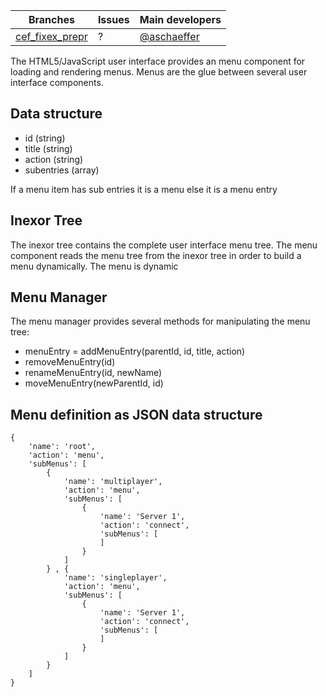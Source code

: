 Branches | Issues | Main developers
-------- | ------ | ---
[cef_fixex_prepr](/inexorgame/code/tree/cef_fixex_prepr) | ? | [@aschaeffer](/aschaeffer)

The HTML5/JavaScript user interface provides an menu component for loading and rendering menus. Menus are the glue between several user interface components.

## Data structure

* id (string)
* title (string)
* action (string)
* subentries (array)

If a menu item has sub entries it is a menu else it is a menu entry

## Inexor Tree

The inexor tree contains the complete user interface menu tree. The menu component reads the menu tree from the inexor tree in order to build a menu dynamically. The menu is dynamic

## Menu Manager

The menu manager provides several methods for manipulating the menu tree:

* menuEntry = addMenuEntry(parentId, id, title, action)
* removeMenuEntry(id)
* renameMenuEntry(id, newName)
* moveMenuEntry(newParentId, id)

## Menu definition as JSON data structure

```
{
    'name': 'root',
    'action': 'menu',
    'subMenus': [
        {
            'name': 'multiplayer',
            'action': 'menu',
            'subMenus': [
                {
                    'name': 'Server 1',
                    'action': 'connect',
                    'subMenus': [
                    ]
                }
            ]
        } , {
            'name': 'singleplayer',
            'action': 'menu',
            'subMenus': [
                {
                    'name': 'Server 1',
                    'action': 'connect',
                    'subMenus': [
                    ]
                }
            ]
        }
    ]
}
```